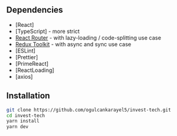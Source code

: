 ## Dependencies

- [React]
- [TypeScript] - more strict
- [React Router](https://reactrouter.com/) - with lazy-loading / code-splitting use case
- [Redux Toolkit](https://redux-toolkit.js.org/) - with async and sync use case
- [ESLint]
- [Prettier]
- [PrimeReact]
- [ReactLoading]
- [axios]

## Installation

```bash
git clone https://github.com/ogulcankarayel5/invest-tech.git
cd invest-tech
yarn install
yarn dev
```
